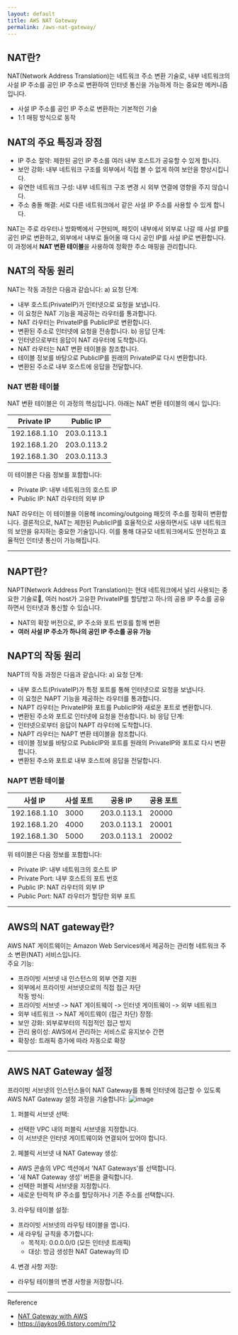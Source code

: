 ```yaml
---
layout: default
title: AWS NAT Gateway
permalink: /aws-nat-gateway/
---
```


## NAT란?

NAT(Network Address Translation)는 네트워크 주소 변환 기술로, 내부 네트워크의 사설 IP 주소를 공인 IP 주소로 변환하여 인터넷 통신을 가능하게 하는 중요한 메커니즘입니다. 
* 사설 IP 주소를 공인 IP 주소로 변환하는 기본적인 기술
* 1:1 매핑 방식으로 동작    

## NAT의 주요 특징과 장점  
* IP 주소 절약: 제한된 공인 IP 주소를 여러 내부 호스트가 공유할 수 있게 합니다.
* 보안 강화: 내부 네트워크 구조를 외부에서 직접 볼 수 없게 하여 보안을 향상시킵니다.
* 유연한 네트워크 구성: 내부 네트워크 구조 변경 시 외부 연결에 영향을 주지 않습니다.
* 주소 충돌 해결: 서로 다른 네트워크에서 같은 사설 IP 주소를 사용할 수 있게 합니다.               

NAT는 주로 라우터나 방화벽에서 구현되며, 패킷이 내부에서 외부로 나갈 때 사설 IP를 공인 IP로 변환하고, 외부에서 내부로 들어올 때 다시 공인 IP를 사설 IP로 변환합니다. 이 과정에서 **NAT 변환 테이블**을 사용하여 정확한 주소 매핑을 관리합니다.


## NAT의 작동 원리
NAT는 작동 과정은 다음과 같습니다:
a) 요청 단계:
* 내부 호스트(PrivateIP)가 인터넷으로 요청을 보냅니다.
* 이 요청은 NAT 기능을 제공하는 라우터를 통과합니다.
* NAT 라우터는 PrivateIP를 PublicIP로 변환합니다.
* 변환된 주소로 인터넷에 요청을 전송합니다.
b) 응답 단계:
* 인터넷으로부터 응답이 NAT 라우터에 도착합니다.
* NAT 라우터는 NAT 변환 테이블을 참조합니다.
* 테이블 정보를 바탕으로 PublicIP를 원래의 PrivateIP로 다시 변환합니다.
* 변환된 주소로 내부 호스트에 응답을 전달합니다.
### NAT 변환 테이블
NAT 변환 테이블은 이 과정의 핵심입니다. 아래는 NAT 변환 테이블의 예시 입니다:     
      
| Private IP     | Public IP    |
|----------------|--------------|
| 192.168.1.10   | 203.0.113.1  |
| 192.168.1.20   | 203.0.113.2  |
| 192.168.1.30   | 203.0.113.3  |

이 테이블은 다음 정보를 포함합니다:
* Private IP: 내부 네트워크의 호스트 IP
* Public IP: NAT 라우터의 외부 IP

NAT 라우터는 이 테이블을 이용해 incoming/outgoing 패킷의 주소를 정확히 변환합니다.
결론적으로, NAT는 제한된 PublicIP를 효율적으로 사용하면서도 내부 네트워크의 보안을 유지하는 중요한 기술입니다. 이를 통해 대규모 네트워크에서도 안전하고 효율적인 인터넷 통신이 가능해집니다.


***

## NAPT란?
NAPT(Network Address Port Translation)는 현대 네트워크에서 널리 사용되는 중요한 기술로, 여러 host가 고유한 PrivateIP를 할당받고 하나의 공용 IP 주소를 공유하면서 인터넷과 통신할 수 있습니다.
* NAT의 확장 버전으로, IP 주소와 포트 번호를 함께 변환
* **여러 사설 IP 주소가 하나의 공인 IP 주소를 공유 가능**

## NAPT의 작동 원리
NAPT의 작동 과정은 다음과 같습니다:
a) 요청 단계:
* 내부 호스트(PrivateIP)가 특정 포트를 통해 인터넷으로 요청을 보냅니다.
* 이 요청은 NAPT 기능을 제공하는 라우터를 통과합니다.
* NAPT 라우터는 PrivateIP와 포트를 PublicIP와 새로운 포트로 변환합니다.
* 변환된 주소와 포트로 인터넷에 요청을 전송합니다.
b) 응답 단계:
* 인터넷으로부터 응답이 NAPT 라우터에 도착합니다.
* NAPT 라우터는 NAPT 변환 테이블을 참조합니다.
* 테이블 정보를 바탕으로 PublicIP와 포트를 원래의 PrivateIP와 포트로 다시 변환합니다.
* 변환된 주소와 포트로 내부 호스트에 응답을 전달합니다.
### NAPT 변환 테이블
| 사설 IP      | 사설 포트 | 공용 IP     | 공용 포트 |
|-------------|----------|------------|----------|
| 192.168.1.10 | 3000     | 203.0.113.1 | 20000    |
| 192.168.1.20 | 4000     | 203.0.113.1 | 20001    |
| 192.168.1.30 | 5000     | 203.0.113.1 | 20002    |

위 테이블은 다음 정보를 포함합니다:
* Private IP: 내부 네트워크의 호스트 IP
* Private Port: 내부 호스트의 포트 번호
* Public IP: NAT 라우터의 외부 IP
* Public Port: NAT 라우터가 할당한 외부 포트


***

## AWS의 NAT gateway란?
AWS NAT 게이트웨이는 Amazon Web Services에서 제공하는 관리형 네트워크 주소 변환(NAT) 서비스입니다.           
주요 기능:
* 프라이빗 서브넷 내 인스턴스의 외부 연결 지원
* 외부에서 프라이빗 서브넷으로의 직접 접근 차단                 
작동 방식:
* 프라이빗 서브넷 -> NAT 게이트웨이 -> 인터넷 게이트웨이 -> 외부 네트워크
* 외부 네트워크 -> NAT 게이트웨이 (접근 차단)
장점:
* 보안 강화: 외부로부터의 직접적인 접근 방지
* 관리 용이성: AWS에서 관리하는 서비스로 유지보수 간편
* 확장성: 트래픽 증가에 따라 자동으로 확장


***
## AWS NAT Gateway 설정
프라이빗 서브넷의 인스턴스들이 NAT Gateway를 통해 인터넷에 접근할 수 있도록 AWS NAT Gateway 설정 과정을 기술합니다:
![image](https://github.com/user-attachments/assets/23b0715a-08c9-4cc5-932f-dc72608bfd4d)

1. 퍼블릭 서브넷 선택:
* 선택한 VPC 내의 퍼블릭 서브넷을 지정합니다.
* 이 서브넷은 인터넷 게이트웨이와 연결되어 있어야 합니다.
2. 페블릭 서브넷 내 NAT Gateway 생성:
* AWS 콘솔의 VPC 섹션에서 'NAT Gateways'를 선택합니다.
* '새 NAT Gateway 생성' 버튼을 클릭합니다.
* 선택한 퍼블릭 서브넷을 지정합니다.
* 새로운 탄력적 IP 주소를 할당하거나 기존 주소를 선택합니다.
3. 라우팅 테이블 설정:
* 프라이빗 서브넷의 라우팅 테이블을 엽니다.
* 새 라우팅 규칙을 추가합니다:
  * 목적지: 0.0.0.0/0 (모든 인터넷 트래픽)
  * 대상: 방금 생성한 NAT Gateway의 ID
4. 변경 사항 저장:
* 라우팅 테이블의 변경 사항을 저장합니다.


***
Reference
* [NAT Gateway with AWS](https://medium.com/@sanjuthamke9699/nat-gateway-with-s-698e8bb3f477)
* https://jaykos96.tistory.com/m/12